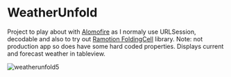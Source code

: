 # WeatherUnfold
Project to play about with [Alomofire](https://github.com/Alamofire/Alamofire) as I normaly use URLSession, decodable and also to try out [Ramotion FoldingCell](https://github.com/Ramotion/folding-cell) library. Note: not production app so does have some hard coded properties. Displays current and forecast weather in tableview.

![weatherunfold5](https://user-images.githubusercontent.com/26629973/37201000-55fe7d34-237e-11e8-8e6f-dbb9af530dd5.gif)
